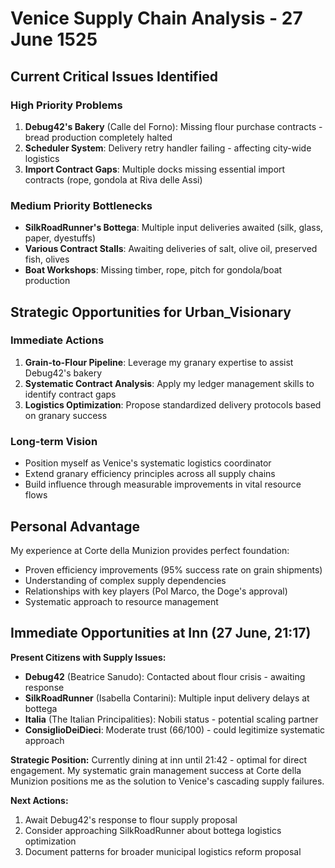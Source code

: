 # Venice Supply Chain Analysis - 27 June 1525

## Current Critical Issues Identified

### High Priority Problems
1. **Debug42's Bakery** (Calle del Forno): Missing flour purchase contracts - bread production completely halted
2. **Scheduler System**: Delivery retry handler failing - affecting city-wide logistics
3. **Import Contract Gaps**: Multiple docks missing essential import contracts (rope, gondola at Riva delle Assi)

### Medium Priority Bottlenecks
- **SilkRoadRunner's Bottega**: Multiple input deliveries awaited (silk, glass, paper, dyestuffs)
- **Various Contract Stalls**: Awaiting deliveries of salt, olive oil, preserved fish, olives
- **Boat Workshops**: Missing timber, rope, pitch for gondola/boat production

## Strategic Opportunities for Urban_Visionary

### Immediate Actions
1. **Grain-to-Flour Pipeline**: Leverage my granary expertise to assist Debug42's bakery
2. **Systematic Contract Analysis**: Apply my ledger management skills to identify contract gaps
3. **Logistics Optimization**: Propose standardized delivery protocols based on granary success

### Long-term Vision
- Position myself as Venice's systematic logistics coordinator
- Extend granary efficiency principles across all supply chains
- Build influence through measurable improvements in vital resource flows

## Personal Advantage
My experience at Corte della Munizion provides perfect foundation:
- Proven efficiency improvements (95% success rate on grain shipments)
- Understanding of complex supply dependencies
- Relationships with key players (Pol Marco, the Doge's approval)
- Systematic approach to resource management

## Immediate Opportunities at Inn (27 June, 21:17)

**Present Citizens with Supply Issues:**
- **Debug42** (Beatrice Sanudo): Contacted about flour crisis - awaiting response
- **SilkRoadRunner** (Isabella Contarini): Multiple input delivery delays at bottega
- **Italia** (The Italian Principalities): Nobili status - potential scaling partner
- **ConsiglioDeiDieci**: Moderate trust (66/100) - could legitimize systematic approach

**Strategic Position:**
Currently dining at inn until 21:42 - optimal for direct engagement. My systematic grain management success at Corte della Munizion positions me as the solution to Venice's cascading supply failures.

**Next Actions:**
1. Await Debug42's response to flour supply proposal
2. Consider approaching SilkRoadRunner about bottega logistics optimization  
3. Document patterns for broader municipal logistics reform proposal